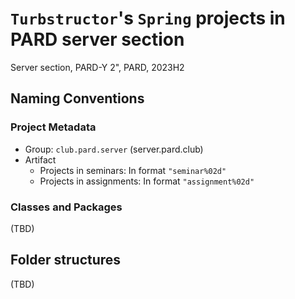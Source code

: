 # `Turbstructor`'s `Spring` projects in PARD server section
Server section, PARD-Y 2", PARD, 2023H2

## Naming Conventions
### Project Metadata
- Group: `club.pard.server` (server.pard.club)
- Artifact
    - Projects in seminars: In format `"seminar%02d"`
    - Projects in assignments: In format `"assignment%02d"`
### Classes and Packages
(TBD)

## Folder structures
(TBD)